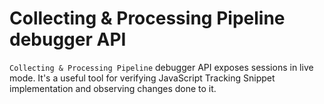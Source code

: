 # Collecting & Processing Pipeline debugger API

`Collecting & Processing Pipeline` debugger API exposes sessions in live
mode. It's a useful tool for verifying JavaScript Tracking Snippet
implementation and observing changes done to it.

<div id='redoc-container'>
</div>
<script>
    (function() {
        Redoc.init('/static/_static/api/tracker_debugger_api.json', {}, document.getElementById('redoc-container'), () => {window.prepareRedocMenu ? window.prepareRedocMenu() : setTimeout(()=>{window.prepareRedocMenu()}, 2000)});
    })();
</script>
